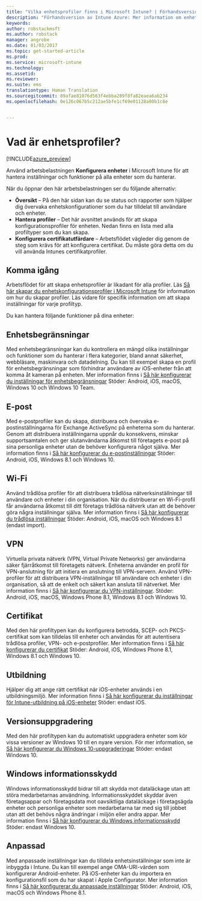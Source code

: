 ```yaml
---
title: "Vilka enhetsprofiler finns i Microsoft Intune? | Förhandsversion av Intune Azure | Microsoft Docs"
description: "Förhandsversion av Intune Azure: Mer information om enhetsprofiler i Intune och hur de kan hjälpa dig att hantera och skydda enheter i företaget."
keywords: 
author: robstackmsft
ms.author: robstack
manager: angrobe
ms.date: 01/03/2017
ms.topic: get-started-article
ms.prod: 
ms.service: microsoft-intune
ms.technology: 
ms.assetid: 
ms.reviewer: 
ms.suite: ems
translationtype: Human Translation
ms.sourcegitcommit: 89afae81076d563f4ebba289f8fa82eaea6ab234
ms.openlocfilehash: 0e126c067b5c212ae5bfe1cf69e01128a00b1c8e


---
```


# <a name="what-are-device-profiles"></a>Vad är enhetsprofiler?
<!--- This topic doesn't really answer the topic title: What are device profiles?" It needs to answer that question, then it can go on to discuss what profiles are in Intune and how to use them. Linda--->

[!INCLUDE[azure_preview](../includes/azure_preview.md)]

Använd arbetsbelastningen **Konfigurera enheter** i Microsoft Intune för att hantera inställningar och funktioner på alla enheter som du hanterar.

När du öppnar den här arbetsbelastningen ser du följande alternativ:

- **Översikt** – På den här sidan kan du se status och rapporter som hjälper dig övervaka enhetskonfigurationer som du har tilldelat till användare och enheter.
- **Hantera profiler** – Det här avsnittet används för att skapa konfigurationsprofiler för enheten. Nedan finns en lista med alla profiltyper som du kan skapa.
- **Konfigurera certifikatutfärdare** – Arbetsflödet vägleder dig genom de steg som krävs för att konfigurera certifikat. Du måste göra detta om du vill använda Intunes certifikatprofiler.

## <a name="getting-started"></a>Komma igång

Arbetsflödet för att skapa enhetsprofiler är likadant för alla profiler. Läs [Så här skapar du enhetskonfigurationsprofiler i Microsoft Intune](/intune-azure/configure-devices/how-to-create-device-profiles) för information om hur du skapar profiler. Läs vidare för specifik information om att skapa inställningar för varje profiltyp.

Du kan hantera följande funktioner på dina enheter:

## <a name="device-restrictions"></a>Enhetsbegränsningar
Med enhetsbegränsningar kan du kontrollera en mängd olika inställningar och funktioner som du hanterar i flera kategorier, bland annat säkerhet, webbläsare, maskinvara och datadelning. Du kan till exempel skapa en profil för enhetsbegränsningar som förhindrar användare av iOS-enheter från att komma åt kameran på enheten.
Mer information finns i [Så här konfigurerar du inställningar för enhetsbegränsningar](how-to-configure-device-restrictions.md) Stöder: Android, iOS, macOS, Windows 10 och Windows 10 Team.

## <a name="email"></a>E-post
Med e-postprofiler kan du skapa, distribuera och övervaka e-postinställningarna för Exchange ActiveSync på enheterna som du hanterar. Genom att distribuera inställningarna uppnår du konsekvens, minskar supportsamtalen och ger slutanvändarna åtkomst till företagets e-post på sina personliga enheter utan de behöver konfigurera något själva.
Mer information finns i [Så här konfigurerar du e-postinställningar](how-to-configure-email-settings.md) Stöder: Android, iOS, Windows 8.1 och Windows 10.

## <a name="wi-fi"></a>Wi-Fi
Använd trådlösa profiler för att distribuera trådlösa nätverksinställningar till användare och enheter i din organisation. När du distribuerar en Wi-Fi-profil får användarna åtkomst till ditt företags trådlösa nätverk utan att de behöver göra några inställningar själva.
Mer information finns i [Så här konfigurerar du trådlösa inställningar](how-to-configure-wi-fi-settings.md) Stöder: Android, iOS, macOS och Windows 8.1 (endast import).

## <a name="vpn"></a>VPN
Virtuella privata nätverk (VPN, Virtual Private Networks) ger användarna säker fjärråtkomst till företagets nätverk. Enheterna använder en profil för VPN-anslutning för att initiera en anslutning till VPN-servern. Använd VPN-profiler för att distribuera VPN-inställningar till användare och enheter i din organisation, så att de enkelt och säkert kan ansluta till nätverket.
Mer information finns i [Så här konfigurerar du VPN-inställningar](how-to-configure-vpn-settings.md).
Stöder: Android, iOS, macOS, Windows Phone 8.1, Windows 8.1 och Windows 10.

## <a name="certificates"></a>Certifikat
Med den här profiltypen kan du konfigurera betrodda, SCEP- och PKCS-certifikat som kan tilldelas till enheter och användas för att autentisera trådlösa profiler, VPN- och e-postprofiler.
Mer information finns i [Så här konfigurerar du certifikat](how-to-configure-certificates.md) Stöder: Android, iOS, Windows Phone 8.1, Windows 8.1 och Windows 10.

## <a name="education"></a>Utbildning
Hjälper dig att ange rätt certifikat när iOS-enheter används i en utbildningsmiljö.
Mer information finns i [Så här konfigurerar du inställningar för Intune-utbildning på iOS-enheter](education-settings-for-ios.md) Stöder: endast iOS.

## <a name="edition-upgrade"></a>Versionsuppgradering
Med den här profiltypen kan du automatiskt uppgradera enheter som kör vissa versioner av Windows 10 till en nyare version. För mer information, se [Så här konfigurerar du Windows 10-uppgraderingar](how-to-configure-windows-10-edition-upgrade.md) Stöder: endast Windows 10.

## <a name="windows-information-protection"></a>Windows informationsskydd
Windows informationsskydd bidrar till att skydda mot dataläckage utan att störa medarbetarnas användning. Informationsskyddet skyddar även företagsappar och företagsdata mot oavsiktliga dataläckage i företagsägda enheter och personliga enheter som medarbetarna tar med sig till jobbet utan att det behövs några ändringar i miljön eller andra appar.
Mer information finns i [Så här konfigurerar du Windows informationsskydd](how-to-configure-windows-information-protection.md) Stöder: endast Windows 10.

## <a name="custom"></a>Anpassad
Med anpassade inställningar kan du tilldela enhetsinställningar som inte är inbyggda i Intune. Du kan till exempel ange OMA-URI-värden som konfigurerar Android-enheter. På iOS-enheter kan du importera en konfigurationsfil som du har skapat i Apple Configurator.
Mer information finns i [Så här konfigurerar du anpassade inställningar](how-to-configure-custom-settings.md) Stöder: Android, iOS, macOS och Windows Phone 8.1.



<!--HONumber=Feb17_HO1-->


